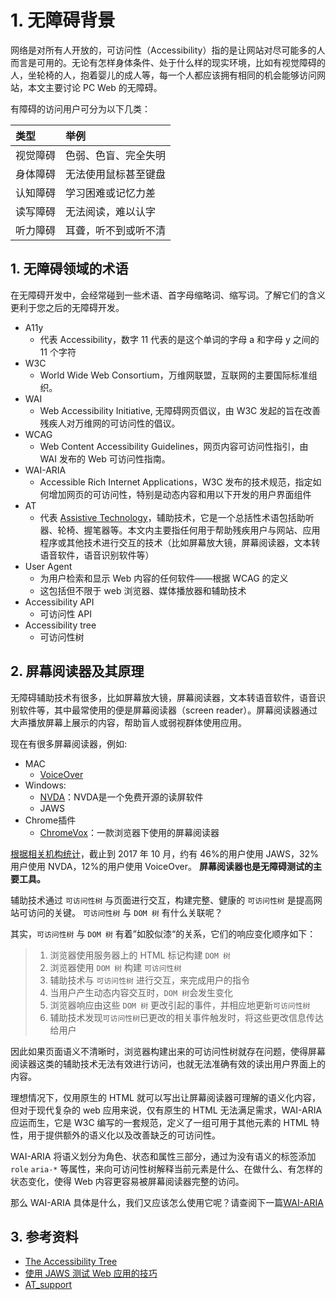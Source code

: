 # 1. 无障碍背景

网络是对所有人开放的，可访问性（Accessibility）指的是让网站对尽可能多的人而言是可用的。无论有怎样身体条件、处于什么样的现实环境，比如有视觉障碍的人，坐轮椅的人，抱着婴儿的成人等，每一个人都应该拥有相同的机会能够访问网站，本文主要讨论 PC Web 的无障碍。

有障碍的访问用户可分为以下几类：

| 类型 | 举例 |
| :--- | :--- |
| 视觉障碍 | 色弱、色盲、完全失明 |
| 身体障碍 | 无法使用鼠标甚至键盘 |
| 认知障碍 | 学习困难或记忆力差 |
| 读写障碍 | 无法阅读，难以认字 |
| 听力障碍 | 耳聋，听不到或听不清 |

## 1. 无障碍领域的术语

在无障碍开发中，会经常碰到一些术语、首字母缩略词、缩写词。了解它们的含义更利于您之后的无障碍开发。

* A11y
  * 代表 Accessibility，数字 11 代表的是这个单词的字母 a 和字母 y 之间的 11 个字符
* W3C
  * World Wide Web Consortium，万维网联盟，互联网的主要国际标准组织。
* WAI
  * Web Accessibility Initiative, 无障碍网页倡议，由 W3C 发起的旨在改善残疾人对万维网的可访问性的倡议。
* WCAG
  * Web Content Accessibility Guidelines，网页内容可访问性指引，由 WAI 发布的 Web 可访问性指南。
* WAI-ARIA
  * Accessible Rich Internet Applications，W3C 发布的技术规范，指定如何增加网页的可访问性，特别是动态内容和用以下开发的用户界面组件
* AT
  * 代表 [Assistive Technology](https://en.wikipedia.org/wiki/Assistive_technology)，辅助技术，它是一个总括性术语包括助听器、轮椅、握笔器等。本文内主要指任何用于帮助残疾用户与网站、应用程序或其他技术进行交互的技术（比如屏幕放大镜，屏幕阅读器，文本转语音软件，语音识别软件等）
* User Agent
  * 为用户检索和显示 Web 内容的任何软件——根据 WCAG 的定义
  * 这包括但不限于 web 浏览器、媒体播放器和辅助技术
* Accessibility API
  * 可访问性 API
* Accessibility tree
  * 可访问性树

## 2. 屏幕阅读器及其原理

无障碍辅助技术有很多，比如屏幕放大镜，屏幕阅读器，文本转语音软件，语音识别软件等，其中最常使用的便是屏幕阅读器（screen reader）。屏幕阅读器通过大声播放屏幕上展示的内容，帮助盲人或弱视群体使用应用。

现在有很多屏幕阅读器，例如:

* MAC
  * [VoiceOver](https://help.apple.com/voiceover/mac/10.14/)
* Windows:
  * [NVDA](https://www.nvaccess.org/)：NVDA是一个免费开源的读屏软件
  * JAWS
* Chrome插件
  * [ChromeVox](https://chrome.google.com/webstore/detail/chromevox/kgejglhpjiefppelpmljglcjbhoiplfn)：一款浏览器下使用的屏幕阅读器

[根据相关机构统计](https://webaim.org/projects/screenreadersurvey7/)，截止到 2017 年 10 月，约有 46%的用户使用 JAWS，32%用户使用 NVDA，12%的用户使用 VoiceOver。 **屏幕阅读器也是无障碍测试的主要工具。**

辅助技术通过 `可访问性树` 与页面进行交互，构建完整、健康的 `可访问性树` 是提高网站可访问的关键。 `可访问性树` 与 `DOM 树` 有什么关联呢？

其实，`可访问性树` 与 `DOM 树` 有着”如胶似漆“的关系，它们的响应变化顺序如下：

> 1. 浏览器使用服务器上的 HTML 标记构建 `DOM 树`
> 2. 浏览器使用 `DOM 树` 构建 `可访问性树`
> 3. 辅助技术与 `可访问性树` 进行交互，来完成用户的指令
> 4. 当用户产生动态内容交互时，`DOM 树`会发生变化
> 5. 浏览器响应由这些 `DOM 树` 更改引起的事件，并相应地更新`可访问性树`
> 6. 辅助技术发现`可访问性树`已更改的相关事件触发时，将这些更改信息传达给用户

因此如果页面语义不清晰时，浏览器构建出来的可访问性树就存在问题，使得屏幕阅读器这类的辅助技术无法有效进行访问，也就无法准确有效的读出用户界面上的内容。

理想情况下，仅用原生的 HTML 就可以写出让屏幕阅读器可理解的语义化内容，但对于现代复杂的 web 应用来说，仅有原生的 HTML 无法满足需求，WAI-ARIA 应运而生，它是 W3C 编写的一套规范，定义了一组可用于其他元素的 HTML 特性，用于提供额外的语义化以及改善缺乏的可访问性。

WAI-ARIA 将语义划分为角色、状态和属性三部分，通过为没有语义的标签添加 `role` `aria-*` 等属性，来向可访问性树解释当前元素是什么、在做什么、有怎样的状态变化，使得 Web 内容更容易被屏幕阅读器完整的访问。

那么 WAI-ARIA 具体是什么，我们又应该怎么使用它呢？请查阅下一篇[WAI-ARIA](wai-aria.md)

## 3. 参考资料

* [The Accessibility Tree](http://whatsock.com/training/)
* [使用 JAWS 测试 Web 应用的技巧](https://www.ibm.com/developerworks/cn/web/1010_sunqy_jaws/index.html)
* [AT\_support](https://www.w3.org/TR/wai-aria-1.1/#at_support)

